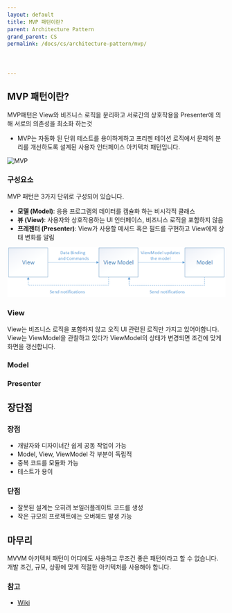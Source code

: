 ```yaml
---
layout: default
title: MVP 패턴이란?
parent: Architecture Pattern
grand_parent: CS
permalink: /docs/cs/architecture-pattern/mvp/



---
```


## MVP 패턴이란?

MVP패턴은 View와 비즈니스 로직을 분리하고 서로간의 상호작용을 Presenter에 의해 서로의 의존성을 최소화 하는것

- MVP는 자동화 된 단위 테스트를 용이하게하고 프리젠 테이션 로직에서 문제의 분리를 개선하도록 설계된 사용자 인터페이스 아키텍처 패턴입니다.

![MVP](https://upload.wikimedia.org/wikipedia/commons/d/dc/Model_View_Presenter_GUI_Design_Pattern.png)



### 구성요소

MVP 패턴은 3가지 단위로 구성되어 있습니다.

- **모델 (Model)**: 응용 프로그램의 데이터를 캡슐화 하는 비시각적 클래스
- **뷰 (View)**: 사용자와 상호작용하는 UI 인터페이스, 비즈니스 로직을 포함하지 않음
- **프레젠터 (Presenter)**: View가 사용할 메서드 혹은 필드를 구현하고 View에게 상태 변화를 알림

![mvvm](/assets/images/mvvm.png)



### View

View는 비즈니스 로직을 포함하지 않고 오직 UI 관련된 로직만 가지고 있어야합니다. View는 ViewModel을 관찰하고 있다가 ViewModel의 상태가 변경되면 조건에 맞게 화면을 갱신합니다.

### Model

### Presenter



## 장단점

### 장점

- 개발자와 디자이너간 쉽게 공동 작업이 가능
- Model, View, ViewModel 각 부분이 독립적
- 중복 코드를 모듈화 가능
- 테스트가 용이

### 단점

- 잘못된 설계는 오히려 보일러플레이트 코드를 생성
- 작은 규모의 프로젝트에는 오버헤드 발생 가능

## 마무리

MVVM 아키텍처 패턴이 어디에도 사용하고 무조건 좋은 패턴이라고 할 수 없습니다. 개발 조건, 규모, 상황에 맞게 적절한 아키텍처를 사용해야 합니다. 

### 참고

- [Wiki](https://en.wikipedia.org/wiki/Model%E2%80%93view%E2%80%93presenter)
